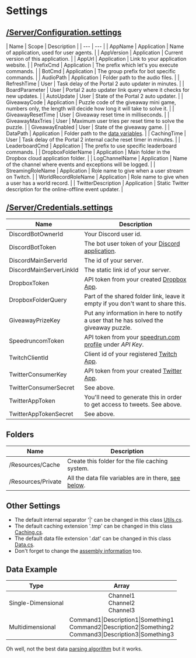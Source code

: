 ﻿# Settings

## [/Server/Configuration.settings](https://github.com/NeKzor/NeKzBot/NeKzBot/Server/blob/master/Configuration.settings)
| Name | Scope | Description |
| --- | --- |
| AppName | Application | Name of application, used for user agents. |
| AppVersion | Application | Current version of this application. |
| AppUrl | Application | Link to your application website. |
| PrefixCmd | Application | The prefix which let's you execute commands. |
| BotCmd | Application | The group prefix for bot specific commands. |
| AudioPath | Application | Folder path to the audio files. |
| RefreshTime | User | Task delay of the Portal 2 auto updater in minutes. |
| BoardParameter | User | Portal 2 auto updater link query where it checks for new updates. |
| AutoUpdate | User | State of the Portal 2 auto updater. |
| GiveawayCode | Application | Puzzle code of the giveaway mini game, numbers only, the length will decide how long it will take to solve it. |
| GiveawayResetTime | User | Giveaway reset time in milliseconds. |
| GiveawayMaxTries | User | Maximum user tries per reset time to solve the puzzle. |
| GiveawayEnabled | User | State of the giveaway game. |
| DataPath | Application | Folder path to the [data variables](#data-example). |
| CachingTime | User | Task delay of the Portal 2 internal cache reset timer in minutes.  |
| LeaderboardCmd | Application | The prefix to use specific leaderboard commands. |
| DropboxFolderName | Application | Main folder in the Dropbox cloud application folder.  |
| LogChannelName | Application | Name of the channel where events and exceptions will be logged. |
| StreamingRoleName | Application | Role name to give when a user stream on Twitch. |
| WorldRecordRoleName | Application | Role name to give when a user has a world record. |
| TwitterDescription | Application | Static Twitter description for the online-offline event updater. |

## [/Server/Credentials.settings](https://github.com/NeKzor/NeKzBot/NeKzBot/Server/blob/master/Credentials.settings)
| Name | Description |
| --- | --- |
| DiscordBotOwnerId | Your Discord user id. |
| DiscordBotToken | The bot user token of your [Discord application](https://discordapp.com/developers). |
| DiscordMainServerId | The id of your server. |
| DiscordMainServerLinkId | The static link id of your server. |
| DropboxToken | API token from your created [Dropbox App](https://www.dropbox.com/developers). |
| DropboxFolderQuery | Part of the shared folder link, leave it empty if you don't want to share this. |
| GiveawayPrizeKey | Put any information in here to notify a user that he has solved the giveaway puzzle. |
| SpeedruncomToken | API token from your [speedrun.com profile](https://speedrun.com/settings) under _API Key_. |
| TwitchClientId | Client id of your registered [Twitch App](https://www.twitch.tv/settings/connections). |
| TwitterConsumerKey | API token from your created [Twitter App](https://apps.twitter.com/). |
| TwitterConsumerSecret | See above. |
| TwitterAppToken | You'll need to generate this in order to get access to tweets. See above. |
| TwitterAppTokenSecret | See above. |

## Folders
| Name | Description |
| --- | --- |
| /Resources/Cache | Create this folder for the file caching system. |
| /Resources/Private | All the data file variables are in there, [see below](#data-example). |



## Other Settings
* The default internal separator '|' can be changed in this class [Utils.cs](https://github.com/NeKzor/NeKzBot/NeKzBot/Resources/blob/master/Utils.cs#23).
* The default caching extension '.tmp' can be changed in this class [Caching.cs](https://github.com/NeKzor/NeKzBot/NeKzBot/Server/blob/master/Caching.cs#49).
* The default data file extension '.dat' can be changed in this class [Data.cs](https://github.com/NeKzor/NeKzBot/NeKzBot/Resources/blob/master/Data.cs#46).
* Don't forget to change the [assembly information](https://github.com/NeKzor/NeKzBot/NeKzBot/Properties/blob/master/AssemblyInfo.cs) too.

## Data Example
| Type | Array |
| --- | :-: |
| Single-Dimensional | Channel1<br>Channel2<br>Channel3 |
| Multidimensional | Command1\|Description1\|Something1<br>Command2\|Description2\|Something2<br>Command3\|Description3\|Something3|

Oh well, not the best data [parsing algorithm](https://github.com/NeKzor/NeKzBot/NeKzBot/Resources/blob/master/Utils.cs#170) but it works.